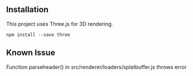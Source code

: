 ## Installation

This project uses Three.js for 3D rendering.

``` shell
npm install --save three
```


## Known Issue

Function parseheader() in src/renderer/loaders/splatbuffer.js throws error
